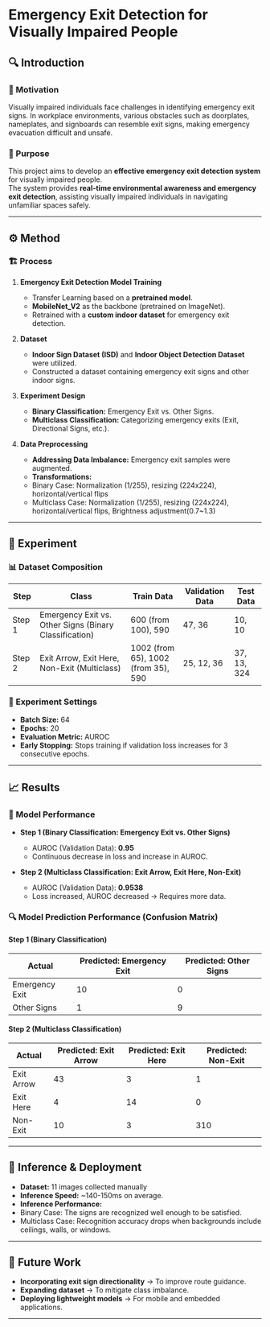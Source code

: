  
# Emergency Exit Detection for Visually Impaired People

## 🔍 Introduction

### 📌 Motivation
Visually impaired individuals face challenges in identifying emergency exit signs. In workplace environments, various obstacles such as doorplates, nameplates, and signboards can resemble exit signs, making emergency evacuation difficult and unsafe.

### 🎯 Purpose
This project aims to develop an **effective emergency exit detection system** for visually impaired people.  
The system provides **real-time environmental awareness and emergency exit detection**, assisting visually impaired individuals in navigating unfamiliar spaces safely.

---

## ⚙️ Method

### 🏗 Process
1. **Emergency Exit Detection Model Training**
   - Transfer Learning based on a **pretrained model**.
   - **MobileNet_V2** as the backbone (pretrained on ImageNet).
   - Retrained with a **custom indoor dataset** for emergency exit detection.

2. **Dataset**
   - **Indoor Sign Dataset (ISD)** and **Indoor Object Detection Dataset** were utilized.
   - Constructed a dataset containing emergency exit signs and other indoor signs.

3. **Experiment Design**
   - **Binary Classification:** Emergency Exit vs. Other Signs.
   - **Multiclass Classification:** Categorizing emergency exits (Exit, Directional Signs, etc.).

4. **Data Preprocessing**
   - **Addressing Data Imbalance:** Emergency exit samples were augmented.
   - **Transformations:**
    - Binary Case: Normalization (1/255), resizing (224x224), horizontal/vertical flips
    - Multiclass Case: Normalization (1/255), resizing (224x224), horizontal/vertical flips, Brightness adjustment(0.7~1.3)

---

## 🧪 Experiment

### 📊 Dataset Composition
| Step  | Class                     | Train Data | Validation Data | Test Data |
|------|---------------------------|------------|----------------|------------|
| Step 1 | Emergency Exit vs. Other Signs (Binary Classification) | 600 (from 100), 590  | 47, 36  | 10, 10  |
| Step 2 | Exit Arrow, Exit Here, Non-Exit (Multiclass) | 1002 (from 65), 1002 (from 35), 590 | 25, 12, 36 | 37, 13, 324 |

### 🔢 Experiment Settings
- **Batch Size:** 64
- **Epochs:** 20
- **Evaluation Metric:** AUROC
- **Early Stopping:** Stops training if validation loss increases for 3 consecutive epochs.

---

## 📈 Results

### 🎯 Model Performance
- **Step 1 (Binary Classification: Emergency Exit vs. Other Signs)**
  - AUROC (Validation Data): **0.95**
  - Continuous decrease in loss and increase in AUROC.

- **Step 2 (Multiclass Classification: Exit Arrow, Exit Here, Non-Exit)**
  - AUROC (Validation Data): **0.9538**
  - Loss increased, AUROC decreased → Requires more data.

### 🔍 Model Prediction Performance (Confusion Matrix)
#### Step 1 (Binary Classification)
| Actual | Predicted: Emergency Exit | Predicted: Other Signs |
|--------|--------------------------|-----------------------|
| Emergency Exit | 10 | 0 |
| Other Signs | 1 | 9 |

#### Step 2 (Multiclass Classification)
| Actual | Predicted: Exit Arrow | Predicted: Exit Here | Predicted: Non-Exit |
|--------|----------------------|----------------------|----------------------|
| Exit Arrow | 43 | 3 | 1 |
| Exit Here | 4 | 14 | 0 |
| Non-Exit | 10 | 3 | 310 |

---

## 🚀 Inference & Deployment
- **Dataset:** 11 images collected manually
- **Inference Speed:** ~140-150ms on average.
- **Inference Performance:**
 - Binary Case: The signs are recognized well enough to be satisfied.
 - Multiclass Case: Recognition accuracy drops when backgrounds include ceilings, walls, or windows.

---

## 🔮 Future Work
- **Incorporating exit sign directionality** → To improve route guidance.
- **Expanding dataset** → To mitigate class imbalance.
- **Deploying lightweight models** → For mobile and embedded applications.

---
